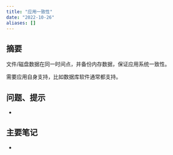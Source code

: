 ```yaml
---
title: "应用一致性"
date: "2022-10-26"
aliases: []
---
```

## 摘要
文件/磁盘数据在同一时间点，并备份内存数据，保证应用系统一致性。

需要应用自身支持，比如数据库软件通常都支持。

## 问题、提示
-  

## 主要笔记
-  

